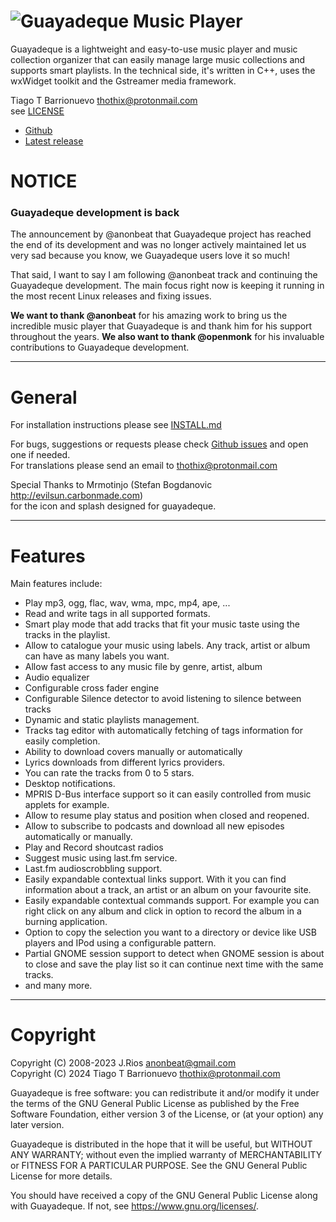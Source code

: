 # <img style="float: left;" src=https://raw.githubusercontent.com/thothix/guayadeque/master/defconfig/guayadeque.png> Guayadeque Music Player

Guayadeque is a lightweight and easy-to-use music player and music collection organizer
that can easily manage large music collections and supports smart playlists.
In the technical side, it's written in C++, uses the wxWidget toolkit and the
Gstreamer media framework.

Tiago T Barrionuevo [<thothix@protonmail.com>](mailto:thothix@protonmail.com)  
see [LICENSE](LICENSE)

- [Github](https://github.com/thothix/guayadeque)
- [Latest release](https://github.com/thothix/guayadeque/releases/latest)

# NOTICE

### Guayadeque development is back

The announcement by @anonbeat that Guayadeque project has reached the end of its development and
was no longer actively maintained let us very sad because you know, we Guayadeque users love it so much!

That said, I want to say I am following @anonbeat track and continuing the Guayadeque development.
The main focus right now is keeping it running in the most recent Linux releases and fixing issues.

**We want to thank @anonbeat** for his amazing work to bring us the incredible music player that Guayadeque is and
thank him for his support throughout the years. **We also want to thank @openmonk** for his invaluable
contributions to Guayadeque development.

---

# General

For installation instructions please see [INSTALL.md](INSTALL.md)

For bugs, suggestions or requests please check [Github issues](https://github.com/thothix/guayadeque/issues) and open one if needed.  
For translations please send an email to [<thothix@protonmail.com>](mailto:thothix@protonmail.com?subject=Guayadeque%20Translations)

Special Thanks to Mrmotinjo (Stefan Bogdanovic http://evilsun.carbonmade.com)  
for the icon and splash designed for guayadeque.

---

# Features

Main features include:

- Play mp3, ogg, flac, wav, wma, mpc, mp4, ape, ...
- Read and write tags in all supported formats.
- Smart play mode that add tracks that fit your music taste using the tracks in the playlist.
- Allow to catalogue your music using labels. Any track, artist or album can have as many
  labels you want.
- Allow fast access to any music file by genre, artist, album
- Audio equalizer
- Configurable cross fader engine
- Configurable Silence detector to avoid listening to silence between tracks
- Dynamic and static playlists management.
- Tracks tag editor with automatically fetching of tags information for easily completion.
- Ability to download covers manually or automatically
- Lyrics downloads from different lyrics providers.
- You can rate the tracks from 0 to 5 stars.
- Desktop notifications.
- MPRIS D-Bus interface support so it can easily controlled from music applets for example.
- Allow to resume play status and position when closed and reopened.
- Allow to subscribe to podcasts and download all new episodes automatically or manually.
- Play and Record shoutcast radios
- Suggest music using last.fm service.
- Last.fm audioscrobbling support.
- Easily expandable contextual links support. With it you can find information about 
  a track, an artist or an album on your favourite site.
- Easily expandable contextual commands support. For example you can right click on
  any album and click in option to record the album in a burning application.
- Option to copy the selection you want to a directory or device like USB players and IPod
  using a configurable pattern.
- Partial GNOME session support to detect when GNOME session is about to close and save
  the play list so it can continue next time with the same tracks.
- and many more.

---

# Copyright

Copyright (C) 2008-2023 J.Rios <anonbeat@gmail.com>\
Copyright (C) 2024 Tiago T Barrionuevo <thothix@protonmail.com>

Guayadeque is free software: you can redistribute it and/or modify
it under the terms of the GNU General Public License as published by
the Free Software Foundation, either version 3 of the License, or
(at your option) any later version.

Guayadeque is distributed in the hope that it will be useful,
but WITHOUT ANY WARRANTY; without even the implied warranty of
MERCHANTABILITY or FITNESS FOR A PARTICULAR PURPOSE. See the
GNU General Public License for more details.

You should have received a copy of the GNU General Public License
along with Guayadeque. If not, see https://www.gnu.org/licenses/.
